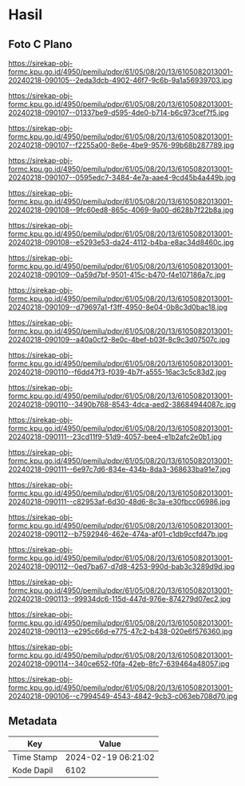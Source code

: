 # Hasil

## Foto C Plano

https://sirekap-obj-formc.kpu.go.id/4950/pemilu/pdpr/61/05/08/20/13/6105082013001-20240218-090105--2eda3dcb-4902-46f7-9c6b-9a1a56939703.jpg

https://sirekap-obj-formc.kpu.go.id/4950/pemilu/pdpr/61/05/08/20/13/6105082013001-20240218-090107--01337be9-d595-4de0-b714-b6c973cef7f5.jpg

https://sirekap-obj-formc.kpu.go.id/4950/pemilu/pdpr/61/05/08/20/13/6105082013001-20240218-090107--f2255a00-8e6e-4be9-9576-99b68b287789.jpg

https://sirekap-obj-formc.kpu.go.id/4950/pemilu/pdpr/61/05/08/20/13/6105082013001-20240218-090107--0595edc7-3484-4e7a-aae4-9cd45b4a449b.jpg

https://sirekap-obj-formc.kpu.go.id/4950/pemilu/pdpr/61/05/08/20/13/6105082013001-20240218-090108--9fc60ed8-865c-4069-9a00-d628b7f22b8a.jpg

https://sirekap-obj-formc.kpu.go.id/4950/pemilu/pdpr/61/05/08/20/13/6105082013001-20240218-090108--e5293e53-da24-4112-b4ba-e8ac34d8460c.jpg

https://sirekap-obj-formc.kpu.go.id/4950/pemilu/pdpr/61/05/08/20/13/6105082013001-20240218-090109--0a59d7bf-9501-415c-b470-f4e107186a7c.jpg

https://sirekap-obj-formc.kpu.go.id/4950/pemilu/pdpr/61/05/08/20/13/6105082013001-20240218-090109--d79697a1-f3ff-4950-8e04-0b8c3d0bac18.jpg

https://sirekap-obj-formc.kpu.go.id/4950/pemilu/pdpr/61/05/08/20/13/6105082013001-20240218-090109--a40a0cf2-8e0c-4bef-b03f-8c9c3d07507c.jpg

https://sirekap-obj-formc.kpu.go.id/4950/pemilu/pdpr/61/05/08/20/13/6105082013001-20240218-090110--f6dd47f3-f039-4b7f-a555-16ac3c5c83d2.jpg

https://sirekap-obj-formc.kpu.go.id/4950/pemilu/pdpr/61/05/08/20/13/6105082013001-20240218-090110--3490b768-8543-4dca-aed2-38684944087c.jpg

https://sirekap-obj-formc.kpu.go.id/4950/pemilu/pdpr/61/05/08/20/13/6105082013001-20240218-090111--23cd11f9-51d9-4057-bee4-e1b2afc2e0b1.jpg

https://sirekap-obj-formc.kpu.go.id/4950/pemilu/pdpr/61/05/08/20/13/6105082013001-20240218-090111--6e97c7d6-834e-434b-8da3-368633ba91e7.jpg

https://sirekap-obj-formc.kpu.go.id/4950/pemilu/pdpr/61/05/08/20/13/6105082013001-20240218-090111--c82953af-6d30-48d6-8c3a-e30fbcc06986.jpg

https://sirekap-obj-formc.kpu.go.id/4950/pemilu/pdpr/61/05/08/20/13/6105082013001-20240218-090112--b7592946-462e-474a-af01-c1db9ccfd47b.jpg

https://sirekap-obj-formc.kpu.go.id/4950/pemilu/pdpr/61/05/08/20/13/6105082013001-20240218-090112--0ed7ba67-d7d8-4253-990d-bab3c3289d9d.jpg

https://sirekap-obj-formc.kpu.go.id/4950/pemilu/pdpr/61/05/08/20/13/6105082013001-20240218-090113--99934dc6-115d-447d-976e-874279d07ec2.jpg

https://sirekap-obj-formc.kpu.go.id/4950/pemilu/pdpr/61/05/08/20/13/6105082013001-20240218-090113--e295c66d-e775-47c2-b438-020e6f576360.jpg

https://sirekap-obj-formc.kpu.go.id/4950/pemilu/pdpr/61/05/08/20/13/6105082013001-20240218-090114--340ce652-f0fa-42eb-8fc7-639464a48057.jpg

https://sirekap-obj-formc.kpu.go.id/4950/pemilu/pdpr/61/05/08/20/13/6105082013001-20240218-090106--c7994549-4543-4842-9cb3-c063eb708d70.jpg


## Metadata

| Key        | Value               |
| ---------- | ------------------- |
| Time Stamp | 2024-02-19 06:21:02 |
| Kode Dapil | 6102                |



